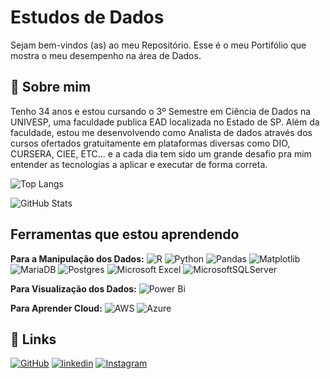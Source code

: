 
# Estudos de Dados

Sejam bem-vindos (as) ao meu Repositório.
Esse é o meu Portifólio que mostra o meu desempenho na área de Dados.

## 🚀 Sobre mim
Tenho 34 anos e estou cursando o 3º Semestre em Ciência de Dados na UNIVESP, uma faculdade publica EAD localizada no Estado de SP.
Além da faculdade, estou me desenvolvendo como Analista de dados através dos cursos ofertados gratuitamente em plataformas diversas como DIO, CURSERA, CIEE, ETC... e a cada dia tem sido um grande desafio pra mim entender as tecnologias a aplicar e executar de forma correta.

![Top Langs](https://github-readme-stats-git-masterrstaa-rickstaa.vercel.app/api/top-langs/?username=VAGNERSOUSAN&bg_color=000&border_color=30A3DC&title_color=E94D5F&text_color=FFF)

![GitHub Stats](https://github-readme-stats.vercel.app/api?username=VAGNERSOUSAN&theme=transparent&bg_color=000&border_color=30A3DC&show_icons=true&icon_color=30A3DC&title_color=E94D5F&text_color=FFF)

## Ferramentas que estou aprendendo

**Para a Manipulação dos Dados:**
![R](https://img.shields.io/badge/r-%23276DC3.svg?style=for-the-badge&logo=r&logoColor=white)
![Python](https://img.shields.io/badge/python-3670A0?style=for-the-badge&logo=python&logoColor=ffdd54)
![Pandas](https://img.shields.io/badge/pandas-%23150458.svg?style=for-the-badge&logo=pandas&logoColor=white)
![Matplotlib](https://img.shields.io/badge/Matplotlib-%23ffffff.svg?style=for-the-badge&logo=Matplotlib&logoColor=black)
![MariaDB](https://img.shields.io/badge/MariaDB-003545?style=for-the-badge&logo=mariadb&logoColor=white)
![Postgres](https://img.shields.io/badge/postgres-%23316192.svg?style=for-the-badge&logo=postgresql&logoColor=white)
![Microsoft Excel](https://img.shields.io/badge/Microsoft_Excel-217346?style=for-the-badge&logo=microsoft-excel&logoColor=white)
![MicrosoftSQLServer](https://img.shields.io/badge/Microsoft%20SQL%20Server-CC2927?style=for-the-badge&logo=microsoft%20sql%20server&logoColor=white)


**Para Visualização dos Dados:** 
![Power Bi](https://img.shields.io/badge/power_bi-F2C811?style=for-the-badge&logo=powerbi&logoColor=black)

**Para Aprender Cloud:** ![AWS](https://img.shields.io/badge/AWS-%23FF9900.svg?style=for-the-badge&logo=amazon-aws&logoColor=white)
![Azure](https://img.shields.io/badge/azure-%230072C6.svg?style=for-the-badge&logo=microsoftazure&logoColor=white) 	

## 🔗 Links
[![GitHub](https://img.shields.io/badge/github-%23121011.svg?style=for-the-badge&logo=github&logoColor=white)](https://github.com/Vagnersousan)
[![linkedin](https://img.shields.io/badge/linkedin-0A66C2?style=for-the-badge&logo=linkedin&logoColor=white)](https://www.linkedin.com/in/vagner-sousa-dos-santos-a9322765/)
[![Instagram](https://img.shields.io/badge/Instagram-%23E4405F.svg?style=for-the-badge&logo=Instagram&logoColor=white)](https://www.instagram.com/vagnersousan/)

